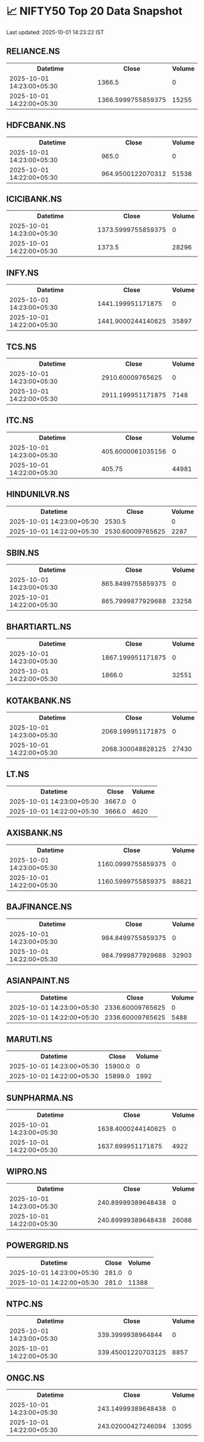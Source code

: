 # 📈 NIFTY50 Top 20 Data Snapshot

Last updated: 2025-10-01 14:23:22 IST

## RELIANCE.NS

<table>
  <tr><th>Datetime</th><th>Close</th><th>Volume</th></tr>
  <tr><td>2025-10-01 14:23:00+05:30</td><td>1366.5</td><td>0</td></tr>
  <tr><td>2025-10-01 14:22:00+05:30</td><td>1366.5999755859375</td><td>15255</td></tr>
</table>

## HDFCBANK.NS

<table>
  <tr><th>Datetime</th><th>Close</th><th>Volume</th></tr>
  <tr><td>2025-10-01 14:23:00+05:30</td><td>965.0</td><td>0</td></tr>
  <tr><td>2025-10-01 14:22:00+05:30</td><td>964.9500122070312</td><td>51538</td></tr>
</table>

## ICICIBANK.NS

<table>
  <tr><th>Datetime</th><th>Close</th><th>Volume</th></tr>
  <tr><td>2025-10-01 14:23:00+05:30</td><td>1373.5999755859375</td><td>0</td></tr>
  <tr><td>2025-10-01 14:22:00+05:30</td><td>1373.5</td><td>28296</td></tr>
</table>

## INFY.NS

<table>
  <tr><th>Datetime</th><th>Close</th><th>Volume</th></tr>
  <tr><td>2025-10-01 14:23:00+05:30</td><td>1441.199951171875</td><td>0</td></tr>
  <tr><td>2025-10-01 14:22:00+05:30</td><td>1441.9000244140625</td><td>35897</td></tr>
</table>

## TCS.NS

<table>
  <tr><th>Datetime</th><th>Close</th><th>Volume</th></tr>
  <tr><td>2025-10-01 14:23:00+05:30</td><td>2910.60009765625</td><td>0</td></tr>
  <tr><td>2025-10-01 14:22:00+05:30</td><td>2911.199951171875</td><td>7148</td></tr>
</table>

## ITC.NS

<table>
  <tr><th>Datetime</th><th>Close</th><th>Volume</th></tr>
  <tr><td>2025-10-01 14:23:00+05:30</td><td>405.6000061035156</td><td>0</td></tr>
  <tr><td>2025-10-01 14:22:00+05:30</td><td>405.75</td><td>44981</td></tr>
</table>

## HINDUNILVR.NS

<table>
  <tr><th>Datetime</th><th>Close</th><th>Volume</th></tr>
  <tr><td>2025-10-01 14:23:00+05:30</td><td>2530.5</td><td>0</td></tr>
  <tr><td>2025-10-01 14:22:00+05:30</td><td>2530.60009765625</td><td>2287</td></tr>
</table>

## SBIN.NS

<table>
  <tr><th>Datetime</th><th>Close</th><th>Volume</th></tr>
  <tr><td>2025-10-01 14:23:00+05:30</td><td>865.8499755859375</td><td>0</td></tr>
  <tr><td>2025-10-01 14:22:00+05:30</td><td>865.7999877929688</td><td>23258</td></tr>
</table>

## BHARTIARTL.NS

<table>
  <tr><th>Datetime</th><th>Close</th><th>Volume</th></tr>
  <tr><td>2025-10-01 14:23:00+05:30</td><td>1867.199951171875</td><td>0</td></tr>
  <tr><td>2025-10-01 14:22:00+05:30</td><td>1866.0</td><td>32551</td></tr>
</table>

## KOTAKBANK.NS

<table>
  <tr><th>Datetime</th><th>Close</th><th>Volume</th></tr>
  <tr><td>2025-10-01 14:23:00+05:30</td><td>2069.199951171875</td><td>0</td></tr>
  <tr><td>2025-10-01 14:22:00+05:30</td><td>2068.300048828125</td><td>27430</td></tr>
</table>

## LT.NS

<table>
  <tr><th>Datetime</th><th>Close</th><th>Volume</th></tr>
  <tr><td>2025-10-01 14:23:00+05:30</td><td>3667.0</td><td>0</td></tr>
  <tr><td>2025-10-01 14:22:00+05:30</td><td>3666.0</td><td>4620</td></tr>
</table>

## AXISBANK.NS

<table>
  <tr><th>Datetime</th><th>Close</th><th>Volume</th></tr>
  <tr><td>2025-10-01 14:23:00+05:30</td><td>1160.0999755859375</td><td>0</td></tr>
  <tr><td>2025-10-01 14:22:00+05:30</td><td>1160.5999755859375</td><td>88621</td></tr>
</table>

## BAJFINANCE.NS

<table>
  <tr><th>Datetime</th><th>Close</th><th>Volume</th></tr>
  <tr><td>2025-10-01 14:23:00+05:30</td><td>984.8499755859375</td><td>0</td></tr>
  <tr><td>2025-10-01 14:22:00+05:30</td><td>984.7999877929688</td><td>32903</td></tr>
</table>

## ASIANPAINT.NS

<table>
  <tr><th>Datetime</th><th>Close</th><th>Volume</th></tr>
  <tr><td>2025-10-01 14:23:00+05:30</td><td>2336.60009765625</td><td>0</td></tr>
  <tr><td>2025-10-01 14:22:00+05:30</td><td>2336.60009765625</td><td>5488</td></tr>
</table>

## MARUTI.NS

<table>
  <tr><th>Datetime</th><th>Close</th><th>Volume</th></tr>
  <tr><td>2025-10-01 14:23:00+05:30</td><td>15900.0</td><td>0</td></tr>
  <tr><td>2025-10-01 14:22:00+05:30</td><td>15899.0</td><td>1992</td></tr>
</table>

## SUNPHARMA.NS

<table>
  <tr><th>Datetime</th><th>Close</th><th>Volume</th></tr>
  <tr><td>2025-10-01 14:23:00+05:30</td><td>1638.4000244140625</td><td>0</td></tr>
  <tr><td>2025-10-01 14:22:00+05:30</td><td>1637.699951171875</td><td>4922</td></tr>
</table>

## WIPRO.NS

<table>
  <tr><th>Datetime</th><th>Close</th><th>Volume</th></tr>
  <tr><td>2025-10-01 14:23:00+05:30</td><td>240.89999389648438</td><td>0</td></tr>
  <tr><td>2025-10-01 14:22:00+05:30</td><td>240.89999389648438</td><td>26088</td></tr>
</table>

## POWERGRID.NS

<table>
  <tr><th>Datetime</th><th>Close</th><th>Volume</th></tr>
  <tr><td>2025-10-01 14:23:00+05:30</td><td>281.0</td><td>0</td></tr>
  <tr><td>2025-10-01 14:22:00+05:30</td><td>281.0</td><td>11388</td></tr>
</table>

## NTPC.NS

<table>
  <tr><th>Datetime</th><th>Close</th><th>Volume</th></tr>
  <tr><td>2025-10-01 14:23:00+05:30</td><td>339.3999938964844</td><td>0</td></tr>
  <tr><td>2025-10-01 14:22:00+05:30</td><td>339.45001220703125</td><td>8857</td></tr>
</table>

## ONGC.NS

<table>
  <tr><th>Datetime</th><th>Close</th><th>Volume</th></tr>
  <tr><td>2025-10-01 14:23:00+05:30</td><td>243.14999389648438</td><td>0</td></tr>
  <tr><td>2025-10-01 14:22:00+05:30</td><td>243.02000427246094</td><td>13095</td></tr>
</table>

